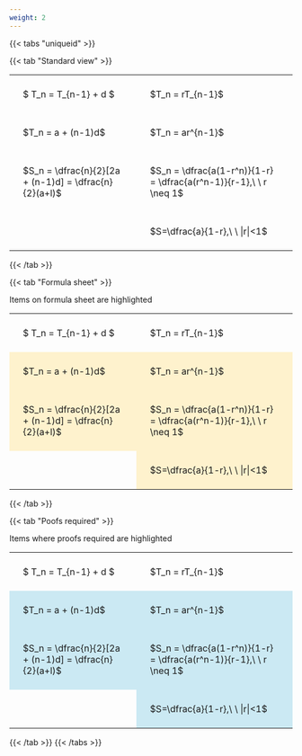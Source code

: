 ```yaml
---
weight: 2
---
```


{{< tabs "uniqueid" >}}

{{< tab "Standard view" >}}

<style type="text/css">
#T_3863b th.col_heading {
  text-align: left;
  font-size: 1em;
}
#T_3863b td {
  text-align: left;
  font-size: 1em;
  padding: 1.5em;
}
</style>
<table id="T_3863b">
  <thead>
  </thead>
  <tbody>
    <tr>
      <td id="T_3863b_row0_col0" class="data row0 col0" >$ T_n = T_{n-1} + d $</td>
      <td id="T_3863b_row0_col1" class="data row0 col1" >$T_n = rT_{n-1}$</td>
    </tr>
    <tr>
      <td id="T_3863b_row1_col0" class="data row1 col0" >$T_n = a + (n-1)d$</td>
      <td id="T_3863b_row1_col1" class="data row1 col1" >$T_n = ar^{n-1}$</td>
    </tr>
    <tr>
      <td id="T_3863b_row2_col0" class="data row2 col0" >$S_n = \dfrac{n}{2}[2a + (n-1)d] = \dfrac{n}{2}(a+l)$</td>
      <td id="T_3863b_row2_col1" class="data row2 col1" >$S_n = \dfrac{a(1-r^n)}{1-r} = \dfrac{a(r^n-1)}{r-1},\ \  r \neq 1$</td>
    </tr>
    <tr>
      <td id="T_3863b_row3_col0" class="data row3 col0" ></td>
      <td id="T_3863b_row3_col1" class="data row3 col1" >$S=\dfrac{a}{1-r},\ \ |r|<1$</td>
    </tr>
  </tbody>
</table>
{{< /tab >}}

{{< tab "Formula sheet" >}}

Items on formula sheet are highlighted 
<br>
<style type="text/css">
#T_f9657 th.col_heading {
  text-align: left;
  font-size: 1em;
}
#T_f9657 td {
  text-align: left;
  font-size: 1em;
  padding: 1.5em;
}
#T_f9657_row1_col0, #T_f9657_row1_col1, #T_f9657_row2_col0, #T_f9657_row2_col1, #T_f9657_row3_col1 {
  background-color: rgba(255,194,10, 0.2);
}
</style>
<table id="T_f9657">
  <thead>
  </thead>
  <tbody>
    <tr>
      <td id="T_f9657_row0_col0" class="data row0 col0" >$ T_n = T_{n-1} + d $</td>
      <td id="T_f9657_row0_col1" class="data row0 col1" >$T_n = rT_{n-1}$</td>
    </tr>
    <tr>
      <td id="T_f9657_row1_col0" class="data row1 col0" >$T_n = a + (n-1)d$</td>
      <td id="T_f9657_row1_col1" class="data row1 col1" >$T_n = ar^{n-1}$</td>
    </tr>
    <tr>
      <td id="T_f9657_row2_col0" class="data row2 col0" >$S_n = \dfrac{n}{2}[2a + (n-1)d] = \dfrac{n}{2}(a+l)$</td>
      <td id="T_f9657_row2_col1" class="data row2 col1" >$S_n = \dfrac{a(1-r^n)}{1-r} = \dfrac{a(r^n-1)}{r-1},\ \  r \neq 1$</td>
    </tr>
    <tr>
      <td id="T_f9657_row3_col0" class="data row3 col0" ></td>
      <td id="T_f9657_row3_col1" class="data row3 col1" >$S=\dfrac{a}{1-r},\ \ |r|<1$</td>
    </tr>
  </tbody>
</table>
{{< /tab >}}

{{< tab "Poofs required" >}}

Items where proofs required are highlighted 
<br>
<style type="text/css">
#T_7e9e7 th.col_heading {
  text-align: left;
  font-size: 1em;
}
#T_7e9e7 td {
  text-align: left;
  font-size: 1em;
  padding: 1.5em;
}
#T_7e9e7_row1_col0, #T_7e9e7_row1_col1, #T_7e9e7_row2_col0, #T_7e9e7_row2_col1, #T_7e9e7_row3_col1 {
  background-color: rgba(0,150,200, 0.2);
}
</style>
<table id="T_7e9e7">
  <thead>
  </thead>
  <tbody>
    <tr>
      <td id="T_7e9e7_row0_col0" class="data row0 col0" >$ T_n = T_{n-1} + d $</td>
      <td id="T_7e9e7_row0_col1" class="data row0 col1" >$T_n = rT_{n-1}$</td>
    </tr>
    <tr>
      <td id="T_7e9e7_row1_col0" class="data row1 col0" >$T_n = a + (n-1)d$</td>
      <td id="T_7e9e7_row1_col1" class="data row1 col1" >$T_n = ar^{n-1}$</td>
    </tr>
    <tr>
      <td id="T_7e9e7_row2_col0" class="data row2 col0" >$S_n = \dfrac{n}{2}[2a + (n-1)d] = \dfrac{n}{2}(a+l)$</td>
      <td id="T_7e9e7_row2_col1" class="data row2 col1" >$S_n = \dfrac{a(1-r^n)}{1-r} = \dfrac{a(r^n-1)}{r-1},\ \  r \neq 1$</td>
    </tr>
    <tr>
      <td id="T_7e9e7_row3_col0" class="data row3 col0" ></td>
      <td id="T_7e9e7_row3_col1" class="data row3 col1" >$S=\dfrac{a}{1-r},\ \ |r|<1$</td>
    </tr>
  </tbody>
</table>
{{< /tab >}}
{{< /tabs >}}